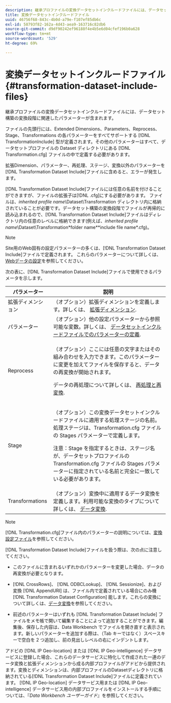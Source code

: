 ```yaml
---
description: 継承プロファイルの変換データセットインクルードファイルには、データセット構築の変換段階に関連したパラメーターが含まれます。
title: 変換データセットインクルードファイル
uuid: 46756f68-843c-4b0d-a79e-f107ef85db6c
exl-id: 58793f82-162a-4d43-aea9-163716c82db6
source-git-commit: d9df90242ef96188f4e4b5e6d04cfef196b0a628
workflow-type: tm+mt
source-wordcount: '529'
ht-degree: 69%

---
```


# 変換データセットインクルードファイル{#transformation-dataset-include-files}

継承プロファイルの変換データセットインクルードファイルには、データセット構築の変換段階に関連したパラメーターが含まれます。

ファイルの先頭行には、Extended Dimensions、Parameters、Reprocess、Stage、Transformations の各パラメーターをすべてサポートする [!DNL TransformationInclude] 型が定義されます。その他のパラメーターはすべて、データセットプロファイルの Dataset ディレクトリにある [!DNL Transformation.cfg] ファイルの中で定義する必要があります。

拡張Dimension、パラメーター、再処理、ステージ、変換以外のパラメーターを[!DNL Transformation Dataset Include]ファイルに含めると、エラーが発生します。

[!DNL Transformation Dataset Include]ファイルには任意の名前を付けることができますが、ファイルの拡張子は[!DNL .cfg]にする必要があります。 ファイルは、*inherited profile name*\Dataset\Transformation ディレクトリ内に格納されていることが必要です。データセット構築の変換段階でファイルが再帰的に読み込まれるので、[!DNL Transformation Dataset Include]ファイルはディレクトリ内の任意のレベルに格納できます(例えば、*inherited profile name*\Dataset\Transformation\*folder name*\*include file name*.cfg)。

>[!NOTE]
>
>Site用のWeb固有の設定パラメーターの多くは、[!DNL Transformation Dataset Include]ファイルで定義されます。 これらのパラメーターについて詳しくは、[Webデータの設定](../../../../home/c-dataset-const-proc/c-config-web-data/c-config-web-data.md#concept-9a306b65483a484bb3f6f3c1d7e77519)を参照してください。

次の表に、[!DNL Transformation Dataset Include]ファイルで使用できるパラメータを示します。

<table id="table_7BD343888D9145BCBA889B531A4D18F8"> 
 <thead> 
  <tr> 
   <th colname="col1" class="entry"> パラメーター </th> 
   <th colname="col2" class="entry"> 説明 </th> 
  </tr> 
 </thead>
 <tbody> 
  <tr> 
   <td colname="col1"> 拡張ディメンション </td> 
   <td colname="col2"> （オプション）拡張ディメンションを定義します。詳しくは、 <a href="../../../../home/c-dataset-const-proc/c-ex-dim/c-abt-ex-dim.md"> 拡張ディメンション</a>. </td> 
  </tr> 
  <tr> 
   <td colname="col1"> パラメーター </td> 
   <td colname="col2"> （オプション）他の設定パラメーターから参照可能な変数。詳しくは、 <a href="../../../../home/c-dataset-const-proc/c-dataset-inc-files/c-def-param-dataset-inc-files/c-def-param-dataset-inc-files.md#concept-5ad06acc8dc44bf2a99643fafdd56b50"> データセットインクルードファイルでのパラメーターの定義</a>. </td> 
  </tr> 
  <tr> 
   <td colname="col1"> Reprocess </td> 
   <td colname="col2"> <p>（オプション）ここには任意の文字またはその組み合わせを入力できます。このパラメーターに変更を加えてファイルを保存すると、データの再変換が開始されます。 </p> <p> データの再処理について詳しくは、 <a href="../../../../home/c-dataset-const-proc/c-reproc-retrans/c-unst-reproc-retrans.md"> 再処理と再変換</a>. </p> </td> 
  </tr> 
  <tr> 
   <td colname="col1"> Stage </td> 
   <td colname="col2"> <p>（オプション）この<span class="wintitle">変換データセットインクルード</span>ファイルに適用する処理ステージの名前。処理ステージは、<span class="filepath">Transformation.cfg</span> ファイルの Stages パラメーターで定義します。 </p> <p> <p>注意：Stage を指定するときは、ステージ名が、データセットプロファイルの <span class="filepath">Transformation.cfg</span> ファイルの Stages パラメーターに指定されている名前と完全に一致している必要があります。 </p> </p> </td> 
  </tr> 
  <tr> 
   <td colname="col1"> Transformations </td> 
   <td colname="col2"> （オプション）変換中に適用するデータ変換を定義します。利用可能な変換のタイプについて詳しくは、 <a href="../../../../home/c-dataset-const-proc/c-data-trans/c-abt-transf.md"> データ変換</a>. </td> 
  </tr> 
 </tbody> 
</table>

>[!NOTE]
>
>[!DNL Transformation.cfg]ファイル内のパラメーターの説明については、[変換設定ファイル](../../../../home/c-dataset-const-proc/c-trans-config-file/c-abt-trans-config-file.md)を参照してください。

[!DNL Transformation Dataset Include]ファイルを扱う際は、次の点に注意してください。

* このファイルに含まれるいずれかのパラメーターを変更した場合、データの再変換が必要となります。
* [!DNL CrossRows]、  [!DNL ODBCLookup]、  [!DNL Sessionize]、および変換 [!DNL AppendURI] は、ファイル内で定義されている場合にのみ機 [!DNL Transformation Dataset Configuration] 能します。これらの変換について詳しくは、[データ変換](../../../../home/c-dataset-const-proc/c-data-trans/c-abt-transf.md)を参照してください。

* 前述のパラメーターはいずれも [!DNL Transformation Dataset Include] ファイルをメモ帳で開いて編集することによって追加することができます。編集後、保存した内容は、Data Workbench でファイルを開き直すと表示されます。新しいパラメーターを追加する際は、（Tab キーではなく）スペースキーで空白を 2 つ追加し、前の見出しレベルの右にインデントします。

アドビの [!DNL IP Geo-location] または [!DNL IP Geo-intelligence]   データサービスに登録した場合、これらのデータサービスに特化して作成された一連のデータ変換と拡張ディメンションから成る内部プロファイルがアドビから提供されます。変換とディメンションは、内部プロファイルのDatasetディレクトリに格納されている[!DNL Transformation Dataset Include]ファイルに定義されています。 [!DNL IP Geo-location] データサービス用または [!DNL IP Geo-intelligence] データサービス用の内部プロファイルをインストールする手順については、『*Data Workbench ユーザーガイド*』を参照してください。
